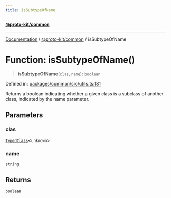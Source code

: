 ```yaml
---
title: isSubtypeOfName
---
```


[**@proto-kit/common**](../README.md)

***

[Documentation](../../../README.md) / [@proto-kit/common](../README.md) / isSubtypeOfName

# Function: isSubtypeOfName()

> **isSubtypeOfName**(`clas`, `name`): `boolean`

Defined in: [packages/common/src/utils.ts:181](https://github.com/proto-kit/framework/blob/b953c754e500c62f01fbbd6d09adfb2f5577269d/packages/common/src/utils.ts#L181)

Returns a boolean indicating whether a given class is a subclass of another class,
indicated by the name parameter.

## Parameters

### clas

[`TypedClass`](../type-aliases/TypedClass.md)\<`unknown`\>

### name

`string`

## Returns

`boolean`
